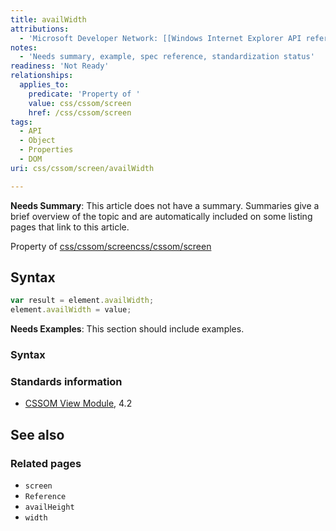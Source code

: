 ```yaml
---
title: availWidth
attributions:
  - 'Microsoft Developer Network: [[Windows Internet Explorer API reference](http://msdn.microsoft.com/en-us/library/ie/hh828809%28v=vs.85%29.aspx) Article]'
notes:
  - 'Needs summary, example, spec reference, standardization status'
readiness: 'Not Ready'
relationships:
  applies_to:
    predicate: 'Property of '
    value: css/cssom/screen
    href: /css/cssom/screen
tags:
  - API
  - Object
  - Properties
  - DOM
uri: css/cssom/screen/availWidth

---
```

**Needs Summary**: This article does not have a summary. Summaries give a brief overview of the topic and are automatically included on some listing pages that link to this article.

Property of [css/cssom/screen](/css/cssom/screen)[css/cssom/screen](/css/cssom/screen)

## Syntax

``` js
var result = element.availWidth;
element.availWidth = value;
```

**Needs Examples**: This section should include examples.

### Syntax

### Standards information

-   [CSSOM View Module](http://go.microsoft.com/fwlink/p/?linkid=199793), 4.2

## See also

### Related pages

-   `screen`
-   `Reference`
-   `availHeight`
-   `width`
